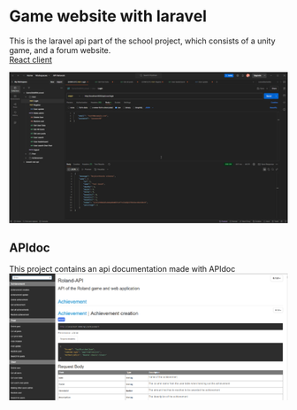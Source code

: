 # Game website with laravel

This is the laravel api part of the school project, which consists of a unity game, and a forum website. </br>
[React client](https://github.com/Secret198/GameWebsiteClient)

![ShowCase](README/Postman_w91ZmXsIQS.gif)

## APIdoc
This project contains an api documentation made with APIdoc
![APIdoc](README/APIdoc.png)
